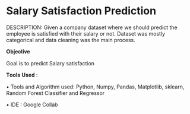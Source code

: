 
# Salary Satisfaction Prediction

DESCRIPTION:
Given a company dataset where we should predict the employee is satisfied with their salary or not. Dataset was mostly categorical and data cleaning was the main process.

𝐎𝐛𝐣𝐞𝐜𝐭𝐢𝐯𝐞

Goal is to predict Salary satisfaction

𝐓𝐨𝐨𝐥𝐬 𝐔𝐬𝐞𝐝 :

• Tools and Algorithm used: Python, Numpy, Pandas, Matplotlib, sklearn, Random Forest Classifier and Regressor

• IDE : Google Collab 


